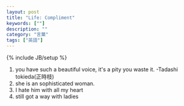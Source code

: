 ```yaml
---
layout: post
title: "Life: Compliment"
keywords: [""]
description: ""
category: "言葉"
tags: ["英語"]
---
```

{% include JB/setup %}

1. you have such a beautiful voice, it's a pity you waste it. -Tadashi
   tokieda(正時枝)
2. she is an sophisticated woman.
3. I hate him with all my heart
4. still got a way with ladies
